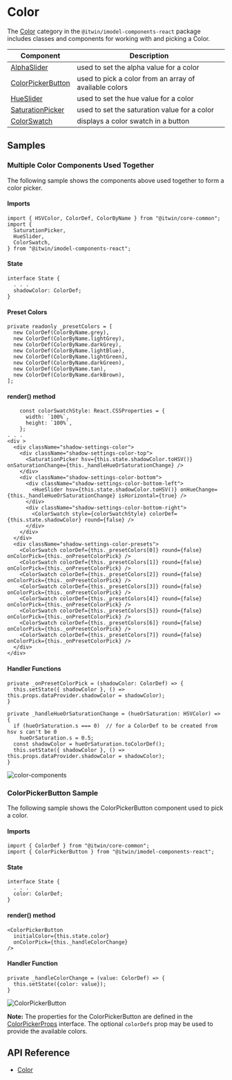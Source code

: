 # Color

The [Color]($imodel-components-react:Color) category in the `@itwin/imodel-components-react` package includes
classes and components for working with and picking a Color.

| Component                                     | Description                                            |
| --------------------------------------------- | ------------------------------------------------------ |
| [AlphaSlider]($imodel-components-react)       | used to set the alpha value for a color                |
| [ColorPickerButton]($imodel-components-react) | used to pick a color from an array of available colors |
| [HueSlider]($imodel-components-react)         | used to set the hue value for a color                  |
| [SaturationPicker]($imodel-components-react)  | used to set the saturation value for a color           |
| [ColorSwatch]($imodel-components-react)       | displays a color swatch in a button                    |

## Samples

### Multiple Color Components Used Together

The following sample shows the components above used together to form a color picker.

#### Imports

```tsx
import { HSVColor, ColorDef, ColorByName } from "@itwin/core-common";
import {
  SaturationPicker,
  HueSlider,
  ColorSwatch,
} from "@itwin/imodel-components-react";
```

#### State

```tsx
interface State {
  . . .
  shadowColor: ColorDef;
}
```

#### Preset Colors

```tsx
private readonly _presetColors = [
  new ColorDef(ColorByName.grey),
  new ColorDef(ColorByName.lightGrey),
  new ColorDef(ColorByName.darkGrey),
  new ColorDef(ColorByName.lightBlue),
  new ColorDef(ColorByName.lightGreen),
  new ColorDef(ColorByName.darkGreen),
  new ColorDef(ColorByName.tan),
  new ColorDef(ColorByName.darkBrown),
];
```

#### render() method

```tsx
    const colorSwatchStyle: React.CSSProperties = {
      width: `100%`,
      height: `100%`,
    };
. . .
<div >
  <div className="shadow-settings-color">
    <div className="shadow-settings-color-top">
      <SaturationPicker hsv={this.state.shadowColor.toHSV()} onSaturationChange={this._handleHueOrSaturationChange} />
    </div>
    <div className="shadow-settings-color-bottom">
      <div className="shadow-settings-color-bottom-left">
        <HueSlider hsv={this.state.shadowColor.toHSV()} onHueChange={this._handleHueOrSaturationChange} isHorizontal={true} />
      </div>
      <div className="shadow-settings-color-bottom-right">
        <ColorSwatch style={colorSwatchStyle} colorDef={this.state.shadowColor} round={false} />
      </div>
    </div>
  </div>
  <div className="shadow-settings-color-presets">
    <ColorSwatch colorDef={this._presetColors[0]} round={false} onColorPick={this._onPresetColorPick} />
    <ColorSwatch colorDef={this._presetColors[1]} round={false} onColorPick={this._onPresetColorPick} />
    <ColorSwatch colorDef={this._presetColors[2]} round={false} onColorPick={this._onPresetColorPick} />
    <ColorSwatch colorDef={this._presetColors[3]} round={false} onColorPick={this._onPresetColorPick} />
    <ColorSwatch colorDef={this._presetColors[4]} round={false} onColorPick={this._onPresetColorPick} />
    <ColorSwatch colorDef={this._presetColors[5]} round={false} onColorPick={this._onPresetColorPick} />
    <ColorSwatch colorDef={this._presetColors[6]} round={false} onColorPick={this._onPresetColorPick} />
    <ColorSwatch colorDef={this._presetColors[7]} round={false} onColorPick={this._onPresetColorPick} />
  </div>
</div>
```

#### Handler Functions

```tsx
private _onPresetColorPick = (shadowColor: ColorDef) => {
  this.setState({ shadowColor }, () => this.props.dataProvider.shadowColor = shadowColor);
}

private _handleHueOrSaturationChange = (hueOrSaturation: HSVColor) => {
  if (hueOrSaturation.s === 0)  // for a ColorDef to be created from hsv s can't be 0
    hueOrSaturation.s = 0.5;
  const shadowColor = hueOrSaturation.toColorDef();
  this.setState({ shadowColor }, () => this.props.dataProvider.shadowColor = shadowColor);
}
```

![color-components](./images/color-components.png "Color Components")

### ColorPickerButton Sample

The following sample shows the ColorPickerButton component used to pick a color.

#### Imports

```tsx
import { ColorDef } from "@itwin/core-common";
import { ColorPickerButton } from "@itwin/imodel-components-react";
```

#### State

```tsx
interface State {
  . . .
  color: ColorDef;
}
```

#### render() method

```tsx
<ColorPickerButton
  initialColor={this.state.color}
  onColorPick={this._handleColorChange}
/>
```

#### Handler Function

```tsx
private _handleColorChange = (value: ColorDef) => {
  this.setState({color: value});
}
```

![ColorPickerButton](./images/ColorPickerButton.png "ColorPickerButton Component")

**Note:** The properties for the ColorPickerButton are defined in the [ColorPickerProps]($imodel-components-react) interface. The optional `colorDefs` prop may be used to provide the available colors.

## API Reference

- [Color]($imodel-components-react:Color)
